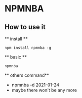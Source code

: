 # NPMNBA

## How to use it

** install **

`npm install npmnba -g`

** basic **

`npmnba`

** others command**

- npmnba -d 2021-01-24
- maybe there won't be any more
